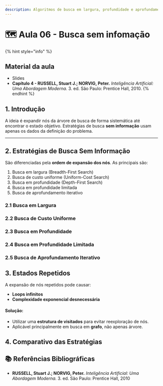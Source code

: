 ```yaml
---
description: Algoritmos de busca em largura, profundidade e aprofundamento iterativo
---
```


# 🗺️ Aula 06 - Busca sem infomação

{% hint style="info" %}
## **Material da aula**

* Slides
* **Capítulo 4 - RUSSELL, Stuart J.; NORVIG, Peter.** _Inteligência Artificial: Uma Abordagem Moderna._ 3. ed. São Paulo: Prentice Hall, 2010.&#x20;
{% endhint %}

## 1. Introdução

A ideia é expandir nós da árvore de busca de forma sistemática até encontrar o estado objetivo. Estratégias de busca **sem informação** usam apenas os dados da definição do problema.

***

## 2. Estratégias de Busca Sem Informação

São diferenciadas pela **ordem de expansão dos nós**. As principais são:

1. Busca em largura (Breadth-First Search)
2. Busca de custo uniforme (Uniform-Cost Search)
3. Busca em profundidade (Depth-First Search)
4. Busca em profundidade limitada
5. Busca de aprofundamento iterativo

### 2.1 Busca em Largura&#x20;

### 2.2 Busca de Custo Uniforme&#x20;

### 2.3 Busca em Profundidade&#x20;

### 2.4 Busca em Profundidade Limitada

### 2.5 Busca de Aprofundamento Iterativo

## 3. Estados Repetidos

A expansão de nós repetidos pode causar:

* **Loops infinitos**
* **Complexidade exponencial desnecessária**

#### Solução:

* Utilizar uma **estrutura de visitados** para evitar reexploração de nós.
* Aplicável principalmente em busca em **grafo**, não apenas árvore.

## 4. Comparativo das Estratégias

## :books: **Referências Bibliográficas**

* **RUSSELL, Stuart J.; NORVIG, Peter.** _Inteligência Artificial: Uma Abordagem Moderna._ 3. ed. São Paulo: Prentice Hall, 2010









